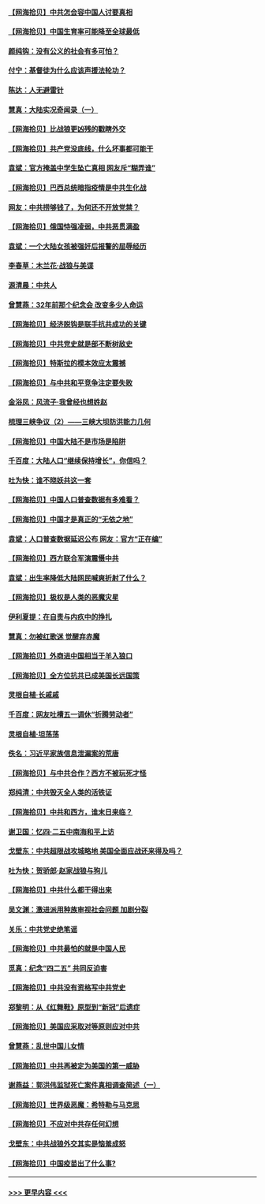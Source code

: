 #### [【网海拾贝】中共怎会容中国人讨要真相](../pages/nsc993/n12952161.md?t=05161451) 
#### [【网海拾贝】中国生育率可能降至全球最低](../pages/nsc993/n12948793.md?t=05161451) 
#### [颜纯钩：没有公义的社会有多可怕？](../pages/nsc993/n12947626.md?t=05161451) 
#### [付宁：基督徒为什么应该声援法轮功？](../pages/nsc993/n12947233.md?t=05161451) 
#### [陈达：人无避雷针](../pages/nsc993/n12947098.md?t=05161451) 
#### [慧真：大陆实况奇闻录（一）](../pages/nsc993/n12945811.md?t=05161451) 
#### [【网海拾贝】比战狼更凶残的戳瞎外交](../pages/nsc993/n12945717.md?t=05161451) 
#### [【网海拾贝】共产党没底线，什么坏事都可能干](../pages/nsc993/n12942090.md?t=05161451) 
#### [袁斌：官方掩盖中学生坠亡真相 网友斥“糊弄谁”](../pages/nsc993/n12942029.md?t=05161451) 
#### [【网海拾贝】巴西总统暗指疫情是中共生化战](../pages/nsc993/n12938999.md?t=05161451) 
#### [网友：中共捞够钱了，为何还不开放党禁？](../pages/nsc993/n12938952.md?t=05161451) 
#### [【网海拾贝】俄国恃强凌弱，中共恶贯满盈](../pages/nsc993/n12936626.md?t=05161451) 
#### [袁斌：一个大陆女孩被强奸后报警的屈辱经历](../pages/nsc993/n12936547.md?t=05161451) 
#### [李春草：木兰花·战狼与美谍](../pages/nsc993/n12935995.md?t=05161451) 
#### [源清晨：中共人](../pages/nsc993/n12935589.md?t=05161451) 
#### [曾慧燕：32年前那个纪念会 改变多少人命运](../pages/nsc993/n12934233.md?t=05161451) 
#### [【网海拾贝】经济脱钩是联手抗共成功的关键](../pages/nsc993/n12934176.md?t=05161451) 
#### [【网海拾贝】中共党史就是部不断树敌史](../pages/nsc993/n12932844.md?t=05161451) 
#### [【网海拾贝】特斯拉的模本效应太震撼](../pages/nsc993/n12925626.md?t=05161451) 
#### [【网海拾贝】与中共和平竞争注定要失败](../pages/nsc993/n12923326.md?t=05161451) 
#### [金浴凤：风流子‧我曾经也想姓赵](../pages/nsc993/n12920911.md?t=05161451) 
#### [梳理三峡争议（2）——三峡大坝防洪能力几何](../pages/nsc993/n12920173.md?t=05161451) 
#### [【网海拾贝】中国大陆不是市场是陷阱](../pages/nsc993/n12920143.md?t=05161451) 
#### [千百度：大陆人口“继续保持增长”，你信吗？](../pages/nsc993/n12918946.md?t=05161451) 
#### [吐为快：谁不晓妖共这一套](../pages/nsc993/n12918941.md?t=05161451) 
#### [【网海拾贝】中国人口普查数据有多难看？](../pages/nsc993/n12917822.md?t=05161451) 
#### [【网海拾贝】中国才是真正的“无依之地”](../pages/nsc993/n12915845.md?t=05161451) 
#### [袁斌：人口普查数据延迟公布 网友：官方“正在编”](../pages/nsc993/n12915748.md?t=05161451) 
#### [【网海拾贝】西方联合军演震慑中共](../pages/nsc993/n12913466.md?t=05161451) 
#### [袁斌：出生率降低大陆网民喊爽折射了什么？](../pages/nsc993/n12913365.md?t=05161451) 
#### [【网海拾贝】极权是人类的恶魔灾星](../pages/nsc993/n12910697.md?t=05161451) 
#### [伊利夏提：在自责与内疚中的挣扎](../pages/nsc993/n12910493.md?t=05161451) 
#### [慧真：勿被红歌迷 觉醒弃赤魔](../pages/nsc993/n12910485.md?t=05161451) 
#### [【网海拾贝】外商进中国相当于羊入狼口](../pages/nsc993/n12908274.md?t=05161451) 
#### [【网海拾贝】全方位抗共已成美国长远国策](../pages/nsc993/n12906878.md?t=05161451) 
#### [灵根自植‧长戚戚](../pages/nsc993/n12905585.md?t=05161451) 
#### [千百度：网友吐槽五一调休“折腾劳动者”](../pages/nsc993/n12905934.md?t=05161451) 
#### [灵根自植‧坦荡荡](../pages/nsc993/n12905562.md?t=05161451) 
#### [佚名：习近平家族信息泄漏案的荒唐](../pages/nsc993/n12904705.md?t=05161451) 
#### [【网海拾贝】与中共合作？西方不被玩死才怪](../pages/nsc993/n12903873.md?t=05161451) 
#### [郑纯清：中共毁灭全人类的活铁证](../pages/nsc993/n12903785.md?t=05161451) 
#### [【网海拾贝】中共和西方，谁末日来临？](../pages/nsc993/n12903482.md?t=05161451) 
#### [谢卫国：忆四‧二五中南海和平上访](../pages/nsc993/n12902192.md?t=05161451) 
#### [戈壁东：中共超限战攻城略地 美国全面应战还来得及吗？](../pages/nsc993/n12902297.md?t=05161451) 
#### [吐为快：贺骄郎‧赵家战狼与狗儿](../pages/nsc993/n12902280.md?t=05161451) 
#### [【网海拾贝】中共什么都干得出来](../pages/nsc993/n12897500.md?t=05161451) 
#### [吴文渊：激进派用种族审视社会问题 加剧分裂](../pages/nsc993/n12893881.md?t=05161451) 
#### [关乐：中共党史绝笔谣](../pages/nsc993/n12897270.md?t=05161451) 
#### [【网海拾贝】中共最怕的就是中国人民](../pages/nsc993/n12894705.md?t=05161451) 
#### [觅真：纪念“四二五” 共同反迫害](../pages/nsc993/n12894553.md?t=05161451) 
#### [【网海拾贝】中共没有资格写中共党史](../pages/nsc993/n12892231.md?t=05161451) 
#### [郑黎明：从《红舞鞋》原型到“新冠”后遗症](../pages/nsc993/n12890469.md?t=05161451) 
#### [【网海拾贝】美国应采取对等原则应对中共](../pages/nsc993/n12889176.md?t=05161451) 
#### [曾慧燕：乱世中国儿女情](../pages/nsc993/n12887931.md?t=05161451) 
#### [【网海拾贝】中共再被定为美国的第一威胁](../pages/nsc993/n12887580.md?t=05161451) 
#### [谢燕益：郭洪伟监狱死亡案件真相调查简述（一）](../pages/nsc993/n12885648.md?t=05161451) 
#### [【网海拾贝】世界级恶魔：希特勒与马克思](../pages/nsc993/n12884062.md?t=05161451) 
#### [【网海拾贝】不应对中共存任何幻想](../pages/nsc993/n12881460.md?t=05161451) 
#### [戈壁东：中共战狼外交其实是恼羞成怒](../pages/nsc993/n12880392.md?t=05161451) 
#### [【网海拾贝】中国疫苗出了什么事?](../pages/nsc993/n12879124.md?t=05161451) 

----
#### [ >>> 更早内容 <<< ](../indexes/nsc993-earlier.md)
